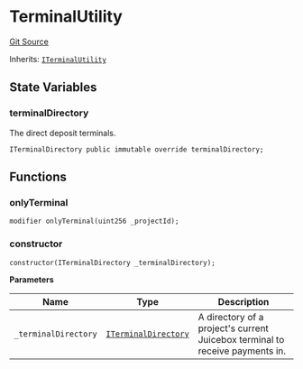 # TerminalUtility

[Git Source](https://github.com/jbx-protocol/juice-contracts-v1/blob/71fd42afb0ef0d51606019d9a17dcb746505efd5/contracts/abstract/TerminalUtility.sol)

Inherits: [`ITerminalUtility`](/docs/dev/deprecated/juice-contracts-v1/interfaces/iterminalutility.md)

## State Variables

### terminalDirectory

The direct deposit terminals.

```solidity
ITerminalDirectory public immutable override terminalDirectory;
```

## Functions

### onlyTerminal

```solidity
modifier onlyTerminal(uint256 _projectId);
```

### constructor

```solidity
constructor(ITerminalDirectory _terminalDirectory);
```

**Parameters**

|Name|Type|Description|
|----|----|-----------|
|`_terminalDirectory`|[`ITerminalDirectory`](/docs/dev/deprecated/juice-contracts-v1/interfaces/iterminaldirectory.md)|A directory of a project's current Juicebox terminal to receive payments in.|

